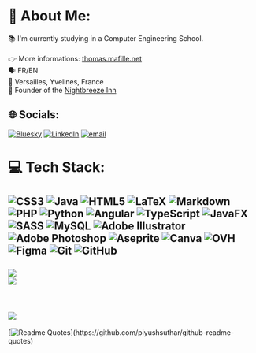 # 💫 About Me:
📚 I'm currently studying in a Computer Engineering School.
<br><br>👉 More informations: [thomas.mafille.net](https://thomas.mafille.net)
<br>🗣️ FR/EN
<br>📍 Versailles, Yvelines, France
<br>🔷 Founder of the [Nightbreeze Inn](https://github.com/Night-Breeze-Inn)

## 🌐 Socials:
[![Bluesky](https://img.shields.io/badge/bluesky-0285FF?style=for-the-badge&logo=bluesky&logoColor=%23FFFFFF)](https://bsky.app/profile/korioz675.bsky.social) [![LinkedIn](https://img.shields.io/badge/LinkedIn-%230077B5.svg?style=for-the-badge&logo=linkedin&logoColor=white)](https://linkedin.com/in/thomasmafille ) [![email](https://img.shields.io/badge/Email-D14836?style=for-the-badge&logo=gmail&logoColor=white)](mailto:thomas@mafille.net) 

# 💻 Tech Stack:
![CSS3](https://img.shields.io/badge/css3-%231572B6.svg?style=for-the-badge&logo=css3&logoColor=white) ![Java](https://img.shields.io/badge/java-%23ED8B00.svg?style=for-the-badge&logo=openjdk&logoColor=white) ![HTML5](https://img.shields.io/badge/html5-%23E34F26.svg?style=for-the-badge&logo=html5&logoColor=white) ![LaTeX](https://img.shields.io/badge/latex-%23008080.svg?style=for-the-badge&logo=latex&logoColor=white) ![Markdown](https://img.shields.io/badge/markdown-%23000000.svg?style=for-the-badge&logo=markdown&logoColor=white) ![PHP](https://img.shields.io/badge/php-%23777BB4.svg?style=for-the-badge&logo=php&logoColor=white) ![Python](https://img.shields.io/badge/python-3670A0?style=for-the-badge&logo=python&logoColor=ffdd54) ![Angular](https://img.shields.io/badge/angular-%23DD0031.svg?style=for-the-badge&logo=angular&logoColor=white) ![TypeScript](https://img.shields.io/badge/typescript-%23007ACC.svg?style=for-the-badge&logo=typescript&logoColor=white) ![JavaFX](https://img.shields.io/badge/javafx-%23FF0000.svg?style=for-the-badge&logo=javafx&logoColor=white) ![SASS](https://img.shields.io/badge/SASS-hotpink.svg?style=for-the-badge&logo=SASS&logoColor=white) ![MySQL](https://img.shields.io/badge/mysql-4479A1.svg?style=for-the-badge&logo=mysql&logoColor=white) ![Adobe Illustrator](https://img.shields.io/badge/adobe%20illustrator-%23FF9A00.svg?style=for-the-badge&logo=adobe%20illustrator&logoColor=white) ![Adobe Photoshop](https://img.shields.io/badge/adobe%20photoshop-%2331A8FF.svg?style=for-the-badge&logo=adobe%20photoshop&logoColor=white) ![Aseprite](https://img.shields.io/badge/Aseprite-FFFFFF?style=for-the-badge&logo=Aseprite&logoColor=#7D929E) ![Canva](https://img.shields.io/badge/Canva-%2300C4CC.svg?style=for-the-badge&logo=Canva&logoColor=white) ![OVH](https://img.shields.io/badge/ovh-%23123F6D.svg?style=for-the-badge&logo=ovh&logoColor=#123F6D) ![Figma](https://img.shields.io/badge/figma-%23F24E1E.svg?style=for-the-badge&logo=figma&logoColor=white) ![Git](https://img.shields.io/badge/git-%23F05033.svg?style=for-the-badge&logo=git&logoColor=white) ![GitHub](https://img.shields.io/badge/github-%23121011.svg?style=for-the-badge&logo=github&logoColor=white)
<br><br>
![](https://github-readme-stats.vercel.app/api?username=KoRIOz675&theme=neon&hide_border=true&include_all_commits=true&count_private=true)<br/>
![](https://github-readme-stats.vercel.app/api/top-langs/?username=KoRIOz675&theme=neon&hide_border=true&include_all_commits=true&count_private=true&layout=compact)
<br><br>
---
![](https://github-contributor-stats.vercel.app/api?username=KoRIOz675&limit=5&theme=neon&combine_all_yearly_contributions=true&include_all_commits=true&layout=pie)
---
[![Readme Quotes](https://quotes-github-readme.vercel.app/api?type=horizontal&theme=radical&quote=Some%20say%2C%20%22Respect%20computers%2C%20and%20they%20will%20respect%20you.%22%20Others%20say%2C%20%22Praise%20the%20Machine%20God.%22%20However%2C%20the%20only%20important%20thing%20is%3A%20don%27t%20put%20water%20in%20your%20computer.)](https://github.com/piyushsuthar/github-readme-quotes)
